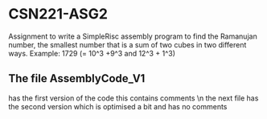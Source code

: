 # CSN221-ASG2
Assignment to write a SimpleRisc assembly program to find the Ramanujan number, the smallest number that is a sum of two cubes in two different ways.   Example: 1729 (= 10^3 +9^3 and 12^3 + 1^3) 


## The file AssemblyCode_V1 
has the first version of the code this contains comments 
\n  the next file has the second version which  is optimised a bit and has no comments
